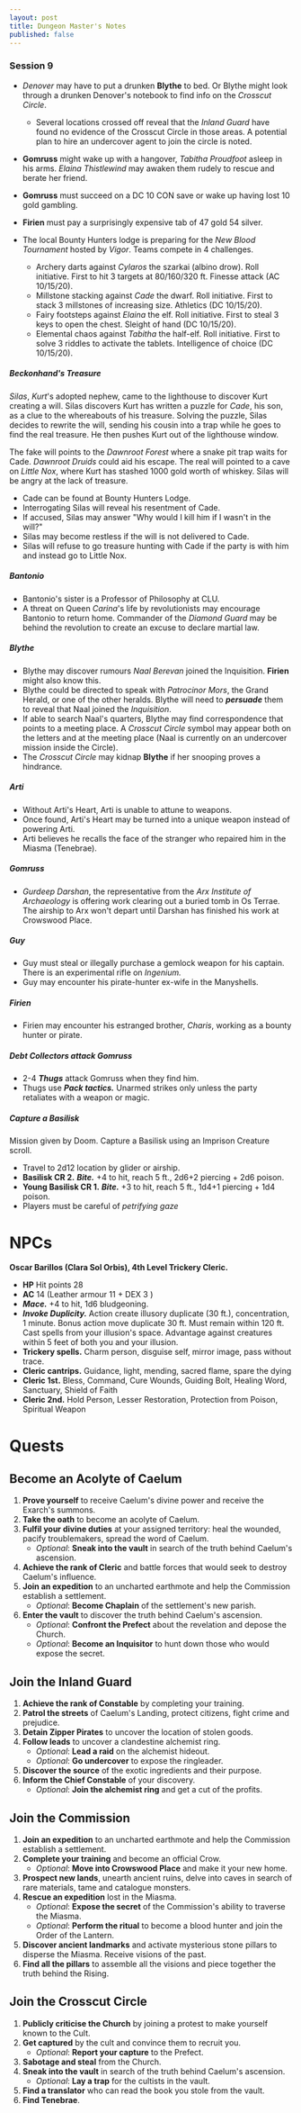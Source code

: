 ```yaml
---
layout: post
title: Dungeon Master's Notes
published: false
---
```


### Session 9

- *Denover* may have to put a drunken **Blythe** to bed. Or Blythe might look through a drunken Denover's notebook to find info on the *Crosscut Circle*.
  - Several locations crossed off reveal that the *Inland Guard* have found no evidence of the Crosscut Circle in those areas. A potential plan to hire an undercover agent to join the circle is noted.

- **Gomruss** might wake up with a hangover, *Tabitha Proudfoot* asleep in his arms. *Elaina Thistlewind* may awaken them rudely to rescue and berate her friend.
- **Gomruss** must succeed on a DC 10 CON save or wake up having lost 10 gold gambling.
- **Firien** must pay a surprisingly expensive tab of 47 gold 54 silver.

- The local Bounty Hunters lodge is preparing for the *New Blood Tournament* hosted by *Vigor*. Teams compete in 4 challenges.
  - Archery darts against *Cylaros* the szarkai (albino drow). Roll initiative. First to hit 3 targets at 80/160/320 ft. Finesse attack (AC 10/15/20).
  - Millstone stacking against *Cade* the dwarf. Roll initiative. First to stack 3 millstones of increasing size. Athletics (DC 10/15/20).
  - Fairy footsteps against *Elaina* the elf. Roll initiative. First to steal 3 keys to open the chest. Sleight of hand (DC 10/15/20).
  - Elemental chaos against *Tabitha* the half-elf. Roll initiative. First to solve 3 riddles to activate the tablets. Intelligence of choice (DC 10/15/20).

##### **Beckonhand's Treasure**

*Silas*, *Kurt*'s adopted nephew, came to the lighthouse to discover Kurt creating a will. Silas discovers Kurt has written a puzzle for *Cade*, his son, as a clue to the whereabouts of his treasure. Solving the puzzle, Silas decides to rewrite the will, sending his cousin into a trap while he goes to find the real treasure. He then pushes Kurt out of the lighthouse window.

The fake will points to the *Dawnroot Forest* where a snake pit trap waits for Cade. *Dawnroot Druids* could aid his escape. The real will pointed to a cave on *Little Nox*, where Kurt has stashed 1000 gold worth of whiskey. Silas will be angry at the lack of treasure.

- Cade can be found at Bounty Hunters Lodge.
- Interrogating Silas will reveal his resentment of Cade.
- If accused, Silas may answer "Why would I kill him if I wasn't in the will?"
- Silas may become restless if the will is not delivered to Cade.
- Silas will refuse to go treasure hunting with Cade if the party is with him and instead go to Little Nox.

##### **Bantonio**

- Bantonio's sister is a Professor of Philosophy at CLU.
- A threat on Queen *Carina*'s life by revolutionists may encourage Bantonio to return home. Commander of the *Diamond Guard* may be behind the revolution to create an excuse to declare martial law.

##### **Blythe**

- Blythe may discover rumours *Naal Berevan* joined the Inquisition. **Firien** might also know this.
- Blythe could be directed to speak with *Patrocinor Mors*, the Grand Herald, or one of the other heralds. Blythe will need to ***persuade*** them to reveal that Naal joined the *Inquisition*.
- If able to search Naal's quarters, Blythe may find correspondence that points to a meeting place. A *Crosscut Circle* symbol may appear both on the letters and at the meeting place (Naal is currently on an undercover mission inside the Circle).
- The *Crosscut Circle* may kidnap **Blythe** if her snooping proves a hindrance.

##### **Arti**

- Without Arti's Heart, Arti is unable to attune to weapons.
- Once found, Arti's Heart may be turned into a unique weapon instead of powering Arti.
- Arti believes he recalls the face of the stranger who repaired him in the Miasma (Tenebrae).

##### **Gomruss**

- *Gurdeep Darshan*, the representative from the *Arx Institute of Archaeology* is offering work clearing out a buried tomb in Os Terrae. The airship to Arx won't depart until Darshan has finished his work at Crowswood Place.

##### **Guy**

- Guy must steal or illegally purchase a gemlock weapon for his captain. There is an experimental rifle on *Ingenium.*
- Guy may encounter his pirate-hunter ex-wife in the Manyshells.

##### **Firien**

- Firien may encounter his estranged brother, *Charis*, working as a bounty hunter or pirate.






##### **Debt Collectors attack Gomruss**

- 2-4 ***Thugs*** attack Gomruss when they find him.
- Thugs use ***Pack tactics.*** Unarmed strikes only unless the party retaliates with a weapon or magic.

##### **Capture a Basilisk**

Mission given by Doom. Capture a Basilisk using an Imprison Creature scroll.

- Travel to 2d12 location by glider or airship.
- **Basilisk CR 2.** ***Bite.*** +4 to hit, reach 5 ft., 2d6+2 piercing + 2d6 poison.
- **Young Basilisk CR 1.** ***Bite.*** +3 to hit, reach 5 ft., 1d4+1 piercing + 1d4 poison.
- Players must be careful of *petrifying gaze*

# NPCs

**Oscar Barillos (Clara Sol Orbis), 4th Level Trickery Cleric.**

- **HP** Hit points 28
- **AC** 14 (Leather armour 11 + DEX 3 )
- ***Mace.*** +4 to hit, 1d6 bludgeoning.
- ***Invoke Duplicity.*** Action create illusory duplicate (30 ft.), concentration, 1 minute. Bonus action move duplicate 30 ft. Must remain within 120 ft. Cast spells from your illusion's space. Advantage against creatures within 5 feet of both you and your illusion.
- **Trickery spells.** Charm person, disguise self, mirror image, pass without trace.
- **Cleric cantrips.** Guidance, light, mending, sacred flame, spare the dying
- **Cleric 1st.** Bless, Command, Cure Wounds, Guiding Bolt, Healing Word, Sanctuary, Shield of Faith
- **Cleric 2nd.** Hold Person, Lesser Restoration, Protection from Poison, Spiritual Weapon





# Quests

## Become an Acolyte of Caelum

1. **Prove yourself** to receive Caelum's divine power and receive the Exarch's summons.
2. **Take the oath** to become an acolyte of Caelum.
3. **Fulfil your divine duties** at your assigned territory: heal the wounded, pacify troublemakers, spread the word of Caelum.
   - *Optional*: **Sneak into the vault** in search of the truth behind Caelum's ascension.
4. **Achieve the rank of Cleric** and battle forces that would seek to destroy Caelum's influence.
5. **Join an expedition** to an uncharted earthmote and help the Commission establish a settlement.
   - *Optional*: **Become Chaplain** of the settlement's new parish.
6. **Enter the vault** to discover the truth behind Caelum's ascension.
   - *Optional*: **Confront the Prefect** about the revelation and depose the Church.
   - *Optional*: **Become an Inquisitor** to hunt down those who would expose the secret.

## Join the Inland Guard

1. **Achieve the rank of Constable** by completing your training.
2. **Patrol the streets** of Caelum's Landing, protect citizens, fight crime and prejudice.
3. **Detain Zipper Pirates** to uncover the location of stolen goods.
4. **Follow leads** to uncover a clandestine alchemist ring.
   - *Optional*: **Lead a raid** on the alchemist hideout.
   - *Optional*: **Go undercover** to expose the ringleader.
5. **Discover the source** of the exotic ingredients and their purpose.
6. **Inform the Chief Constable** of your discovery.
   - *Optional*: **Join the alchemist ring** and get a cut of the profits.

## Join the Commission

1. **Join an expedition** to an uncharted earthmote and help the Commission establish a settlement.
2. **Complete your training** and become an official Crow.
   - *Optional*: **Move into Crowswood Place** and make it your new home.
3. **Prospect new lands**, unearth ancient ruins, delve into caves in search of rare materials, tame and catalogue monsters.
4. **Rescue an expedition** lost in the Miasma.
   - *Optional*: **Expose the secret** of the Commission's ability to traverse the Miasma.
   - *Optional*: **Perform the ritual** to become a blood hunter and join the Order of the Lantern.
5. **Discover ancient landmarks** and activate mysterious stone pillars to disperse the Miasma. Receive visions of the past.
6. **Find all the pillars** to assemble all the visions and piece together the truth behind the Rising.

## Join the Crosscut Circle

1. **Publicly criticise the Church** by joining a protest to make yourself known to the Cult.
2. **Get captured** by the cult and convince them to recruit you.
   - *Optional*: **Report your capture** to the Prefect.
3. **Sabotage and steal** from the Church.
4. **Sneak into the vault** in search of the truth behind Caelum's ascension.
   - *Optional*: **Lay a trap** for the cultists in the vault.
5. **Find a translator** who can read the book you stole from the vault.
6. **Find Tenebrae**.

